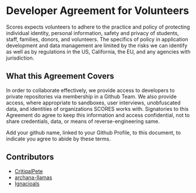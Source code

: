 # Developer Agreement for Volunteers
Scores expects volunteers to adhere to the practice and policy of protecting individual identity, personal information, safety and privacy of students, staff, families, donors, and volunteers.
The specifics of policy in application development and data management are limited by the risks we can identify as well as by regulations in the US, California, the EU, and any agencies with jurisdiction.

## What this Agreement Covers
In order to collaborate effectively, we provide access to developers to private repositories via membership in a Github Team. We also provide access, where appropriate to sandboxes, user interviews, unobfuscated data, and identities of organizations SCORES works with.
Signatories to this Agreement do agree to keep this information and access confidential, not to share credentials, data, or means of reverse-engineering same.

Add your github name, linked to your Github Profile, to this document, to indicate you agree to abide by these terms.

## Contributors
* [CritiqalPete](https://github.com/CritiqalPete)
* [archana-llamas](https://github.com/archana-llamas)
* [Ignacioals](https://github.com/Ignacioals)
